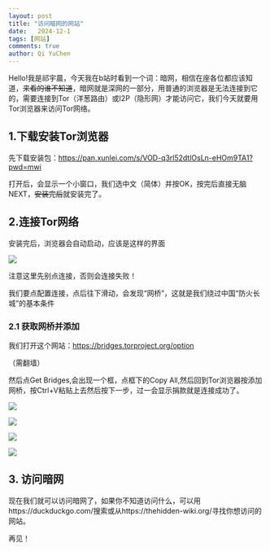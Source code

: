 ```yaml
---
layout: post
title: "访问暗网的网站"
date:   2024-12-1
tags: [网站]
comments: true
author: Qi YuChen
---
```

Hello!我是祁宇晨，今天我在b站时看到一个词：暗网，相信在座各位都应该知道，~~来看的谁不知道~~，暗网就是深网的一部分，用普通的浏览器是无法连接到它的，需要连接到Tor（洋葱路由）或I2P（隐形网）才能访问它，我们今天就要用Tor浏览器来访问Tor网络。

## 1.下载安装Tor浏览器

先下载安装包：https://pan.xunlei.com/s/VOD-q3rl52dtlOsLn-eHOm9TA1?pwd=mwi

打开后，会显示一个小窗口，我们选中文（简体）并按OK，按完后直接无脑NEXT，~~安装完后~~就安装完了。

## 2.连接Tor网络

安装完后，浏览器会自动启动，应该是这样的界面

![](https://qiyuchenchina.github.io/images/p1.png)

注意这里先别点连接，否则会连接失败！

我们要点配置连接，点后往下滑动，会发现“网桥”，这就是我们绕过中国“防火长城”的基本条件

### 2.1 获取网桥并添加

我们打开这个网站：https://bridges.torproject.org/option

（需翻墙）

然后点Get Bridges,会出现一个框，点框下的Copy All,然后回到Tor浏览器按添加网桥，按Ctrl+V粘贴上去然后按下一步，过一会显示捐款就是连接成功了。

![](https://qiyuchenchina.github.io/images/p2.png)

![](https://qiyuchenchina.github.io/images/p3.png)

![](https://qiyuchenchina.github.io/images/p4.png)

![](https://qiyuchenchina.github.io/images/p5.png)

## 3. 访问暗网

现在我们就可以访问暗网了，如果你不知道访问什么，可以用https://duckduckgo.com/搜索或从https://thehidden-wiki.org/寻找你想访问的网站。

再见！



